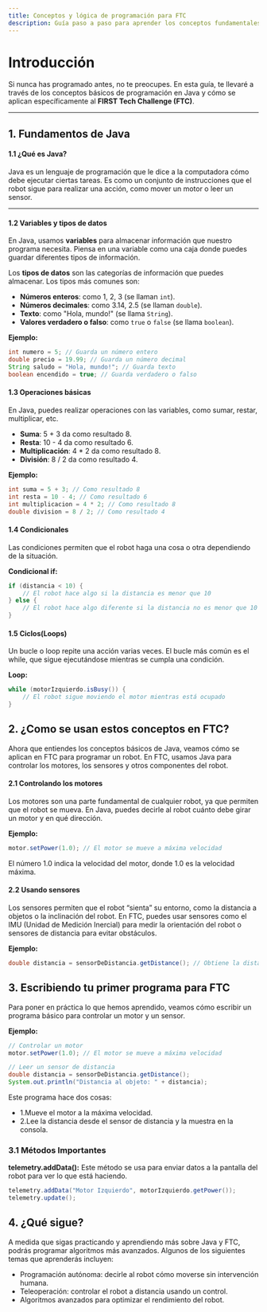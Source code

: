 ```yaml
---
title: Conceptos y lógica de programación para FTC
description: Guía paso a paso para aprender los conceptos fundamentales de Java aplicados al FIRST Tech Challenge (FTC).
---
```


# Introducción

Si nunca has programado antes, no te preocupes. En esta guía, te llevaré a través de los conceptos básicos de programación en Java y cómo se aplican específicamente al **FIRST Tech Challenge (FTC)**.


---
## 1. Fundamentos de Java

#### 1.1 ¿Qué es Java?

Java es un lenguaje de programación que le dice a la computadora cómo debe ejecutar ciertas tareas. Es como un conjunto de instrucciones que el robot sigue para realizar una acción, como mover un motor o leer un sensor.

---

#### 1.2 Variables y tipos de datos

En Java, usamos **variables** para almacenar información que nuestro programa necesita. Piensa en una variable como una caja donde puedes guardar diferentes tipos de información. 

Los **tipos de datos** son las categorías de información que puedes almacenar. Los tipos más comunes son:

- **Números enteros**: como 1, 2, 3 (se llaman `int`).
- **Números decimales**: como 3.14, 2.5 (se llaman `double`).
- **Texto**: como "Hola, mundo!" (se llama `String`).
- **Valores verdadero o falso**: como `true` o `false` (se llama `boolean`).

**Ejemplo:**
```java
int numero = 5; // Guarda un número entero
double precio = 19.99; // Guarda un número decimal
String saludo = "Hola, mundo!"; // Guarda texto
boolean encendido = true; // Guarda verdadero o falso
```

#### 1.3 Operaciones básicas

En Java, puedes realizar operaciones con las variables, como sumar, restar, multiplicar, etc.
- **Suma**: 5 + 3 da como resultado 8.
- **Resta**: 10 - 4 da como resultado 6.
- **Multiplicación**: 4 * 2 da como resultado 8.
- **División**: 8 / 2 da como resultado 4.

**Ejemplo:**
```java
int suma = 5 + 3; // Como resultado 8
int resta = 10 - 4; // Como resultado 6
int multiplicacion = 4 * 2; // Como resultado 8
double division = 8 / 2; // Como resultado 4
```

#### 1.4 Condicionales
Las condiciones permiten que el robot haga una cosa o otra dependiendo de la situación.

**Condicional if:**
```java
if (distancia < 10) {
    // El robot hace algo si la distancia es menor que 10
} else {
    // El robot hace algo diferente si la distancia no es menor que 10
}
```
#### 1.5 Ciclos(Loops)
Un bucle o loop repite una acción varias veces. El bucle más común es el while, que sigue ejecutándose mientras se cumpla una condición.

**Loop:**
```java
while (motorIzquierdo.isBusy()) {
    // El robot sigue moviendo el motor mientras está ocupado
}
```

## 2. ¿Como se usan estos conceptos en FTC?

Ahora que entiendes los conceptos básicos de Java, veamos cómo se aplican en FTC para programar un robot. En FTC, usamos Java para controlar los motores, los sensores y otros componentes del robot.

#### 2.1 Controlando los motores
 
Los motores son una parte fundamental de cualquier robot, ya que permiten que el robot se mueva. En Java, puedes decirle al robot cuánto debe girar un motor y en qué dirección.

**Ejemplo:**
```java
motor.setPower(1.0); // El motor se mueve a máxima velocidad
```
El número 1.0 indica la velocidad del motor, donde 1.0 es la velocidad máxima.

#### 2.2 Usando sensores

Los sensores permiten que el robot “sienta” su entorno, como la distancia a objetos o la inclinación del robot. En FTC, puedes usar sensores como el IMU (Unidad de Medición Inercial) para medir la orientación del robot o sensores de distancia para evitar obstáculos.

**Ejemplo:**
```java
double distancia = sensorDeDistancia.getDistance(); // Obtiene la distancia al objeto más cercano
```

## 3. Escribiendo tu primer programa para FTC

Para poner en práctica lo que hemos aprendido, veamos cómo escribir un programa básico para controlar un motor y un sensor.


**Ejemplo:**
```java
// Controlar un motor
motor.setPower(1.0); // El motor se mueve a máxima velocidad

// Leer un sensor de distancia
double distancia = sensorDeDistancia.getDistance();
System.out.println("Distancia al objeto: " + distancia);
```
Este programa hace dos cosas:
- 1.Mueve el motor a la máxima velocidad.
- 2.Lee la distancia desde el sensor de distancia y la muestra en la consola.

### 3.1  Métodos Importantes
**telemetry.addData():** Este método se usa para enviar datos a la pantalla del robot para ver lo que está haciendo.

```java
telemetry.addData("Motor Izquierdo", motorIzquierdo.getPower());
telemetry.update();
```

## 4. ¿Qué sigue?

A medida que sigas practicando y aprendiendo más sobre Java y FTC, podrás programar algoritmos más avanzados. Algunos de los siguientes temas que aprenderás incluyen:
- Programación autónoma: decirle al robot cómo moverse sin intervención humana.
- Teleoperación: controlar el robot a distancia usando un control.
- Algoritmos avanzados para optimizar el rendimiento del robot. 